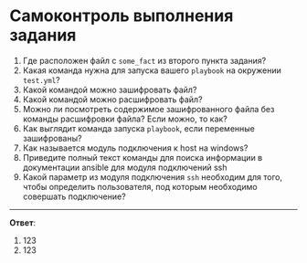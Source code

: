 # Самоконтроль выполнения задания

1. Где расположен файл с `some_fact` из второго пункта задания?
2. Какая команда нужна для запуска вашего `playbook` на окружении `test.yml`?
3. Какой командой можно зашифровать файл?
4. Какой командой можно расшифровать файл?
5. Можно ли посмотреть содержимое зашифрованного файла без команды расшифровки файла? Если можно, то как?
6. Как выглядит команда запуска `playbook`, если переменные зашифрованы?
7. Как называется модуль подключения к host на windows?
8. Приведите полный текст команды для поиска информации в документации ansible для модуля подключений ssh
9. Какой параметр из модуля подключения `ssh` необходим для того, чтобы определить пользователя, под которым необходимо совершать подключение?

---
**Ответ**:

1. 123
2. 123